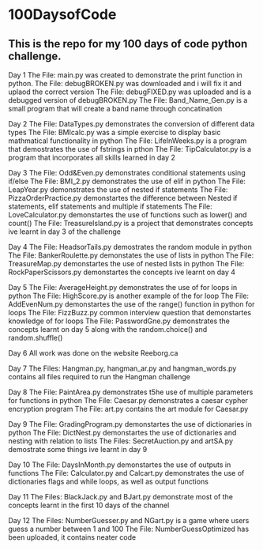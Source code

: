 # 100DaysofCode
## This is the repo for my 100 days of code python challenge. 

Day 1
The File: main.py was created to demonstrate the print function in python.
The File: debugBROKEN.py was downloaded and i will fix it and uplaod the correct version
The File: debugFIXED.py was uploaded and is a debugged version of debugBROKEN.py
The File: Band_Name_Gen.py is a small program that will create a band name through concatination 

Day 2
The File: DataTypes.py demonstrates the conversion of different data types
The File: BMIcalc.py was a simple exercise to display basic mathmatical functionality in python
The File: LifeInWeeks.py is a program that demostrates the use of fstrings in pthon
The File: TipCalculator.py is a program that incorporates all skills learned in day 2

Day 3
The File: Odd&Even.py demonstrates conditional statements using if/else
The File: BMI_2.py demonstrates the use of elif in python
The File: LeapYear.py demonstrates the use of nested if statements
The File: PizzaOrderPractice.py demonstartes the difference between Nested if statements, elif statements and multiple if statements
The File: LoveCalculator.py demonstartes the use of functions such as lower() and count()
The File: TreasureIsland.py is a project that demonstrates concepts ive learnt in day 3 of the challenge

Day 4
The File: HeadsorTails.py demostrates the random module in python
The File: BankerRoulette.py demonstates the use of lists in python
The File: TreasureMap.py demonstartes the use of nested lists in python
The File: RockPaperScissors.py demonstartes the concepts ive learnt on day 4

Day 5
The File: AverageHeight.py demonstrates the use of for loops in python
The File: HighScore.py is another example of the for loop
The File: AddEvenNum.py demonstartes the use of the range() function in python for loops
The File: FizzBuzz.py common interview question that demonstartes knowledge of for loops
The File: PasswordGne.py demonstrates the concepts learnt on day 5 along with the random.choice() and random.shuffle()

Day 6
All work was done on the website Reeborg.ca

Day 7
The Files: Hangman.py, hangman_ar.py and hangman_words.py contains all files required to run the Hangman challenge

Day 8
The File: PaintArea.py demonstrates t5he use of multiple parameters for functions in python
The File: Caesar.py demonstrates a caesar cypher encryption program
The File: art.py contains the art module for Caesar.py

Day 9
The File: GradingProgram.py demonstartes the use of dictionaries in python
The File: DictNest.py demonstartes the use of dictionaries and nesting with relation to lists
The Files: SecretAuction.py and artSA.py demostrate some things ive learnt in day 9

Day 10
The File: DaysInMonth.py demonstartes the use of outputs in functions 
The File: Calculator.py and Calcart.py demonstrates the use of dictionaries flags and while loops, as well as output functions

Day 11
The Files: BlackJack.py and BJart.py demonstrate most of the concepts learnt in the first 10 days of the channel

Day 12
The Files: NumberGuesser.py and NGart.py is a game where users guess a number between 1 and 100
The File: NumberGuessOptimized has been uploaded, it contains neater code

